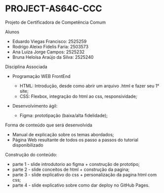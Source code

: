 # PROJECT-AS64C-CCC
Projeto de Certificadora de Competência Comum

Alunos
- Eduardo Viegas Francisco: 2525259
- Rodrigo Aleixo Fidelis Faria: 2503573
- Ana Luiza Jorge Campos: 2525232
- Bruna Heloísa Araújo da Silva: 2525240

Disciplina Associada
- Programação WEB FrontEnd
  - HTML: Introdução, desde como abrir um arquivo .html e fazer seu 1° site;
  - CSS: Flexbox, integração do html ao css, responsividade;

- Desenvolvimento ágil:
  - Figma: prototipação (baixa/alta fidelidade);

Forma de conteúdo que será desenvolvida 
- Manual de explicação sobre os temas abordados;
- Página Web resultante de todos os passo a passos do tutorial disponibilizado

Construção do conteúdo:
- parte 1 - slide introdutorio ao figma + construção de prototipo;
- parte 2 - slide conceitos de html + construção da pagina;
- parte 3 - slide explicativo do css + personalização da pagina html com css;
- parte 4 - slide explicativo sobre como dar deploy no GitHub Pages.
